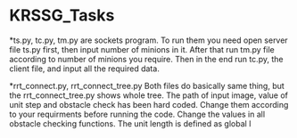 # KRSSG_Tasks
  *ts.py, tc.py, tm.py are sockets program.
    To run them you need open server file ts.py first, then input number of minions in it.
    After that run tm.py file according to number of minions you require.
    Then in the end run tc.py, the client file, and input all the required data.
    
  *rrt_connect.py, rrt_connect_tree.py
    Both files do basically same thing, but the rrt_connect_tree.py shows whole tree.
    The path of input image, value of unit step and obstacle check has been hard coded.
    Change them according to your requirments before running the code. Change the values in all obstacle checking functions.
    The unit length is defined as global l
